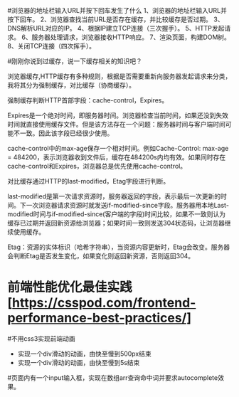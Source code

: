 #浏览器的地址栏输入URL并按下回车发生了什么
1、浏览器的地址栏输入URL并按下回车。
2、浏览器查找当前URL是否存在缓存，并比较缓存是否过期。
3、DNS解析URL对应的IP。
4、根据IP建立TCP连接（三次握手）。
5、HTTP发起请求。
6、服务器处理请求，浏览器接收HTTP响应。
7、渲染页面，构建DOM树。
8、关闭TCP连接（四次挥手）。

#刚刚你说到过缓存，说一下缓存相关的知识吧？

浏览器缓存,HTTP缓存有多种规则，根据是否需要重新向服务器发起请求来分类，我将其分为强制缓存，对比缓存（协商缓存）。


强制缓存判断HTTP首部字段：cache-control，Expires。


Expires是一个绝对时间，即服务器时间。浏览器检查当前时间，如果还没到失效时间就直接使用缓存文件。但是该方法存在一个问题：服务器时间与客户端时间可能不一致。因此该字段已经很少使用。


cache-control中的max-age保存一个相对时间。例如Cache-Control: max-age = 484200，表示浏览器收到文件后，缓存在484200s内均有效。如果同时存在cache-control和Expires，浏览器总是优先使用cache-control。


对比缓存通过HTTP的last-modified，Etag字段进行判断。


last-modified是第一次请求资源时，服务器返回的字段，表示最后一次更新的时间。下一次浏览器请求资源时就发送if-modified-since字段。服务器用本地Last-modified时间与if-modified-since(客户端的字段)时间比较，如果不一致则认为缓存已过期并返回新资源给浏览器；如果时间一致则发送304状态码，让浏览器继续使用缓存。


Etag：资源的实体标识（哈希字符串），当资源内容更新时，Etag会改变。服务器会判断Etag是否发生变化，如果变化则返回新资源，否则返回304。

# 前端性能优化最佳实践[https://csspod.com/frontend-performance-best-practices/]
#不用css3实现前端动画  
- 实现一个div滑动的动画，由快至慢到500px结束
- 实现一个div滑动的动画，由快至慢到5s结束

#页面内有一个input输入框，实现在数组arr查询命中词并要求autocomplete效果。